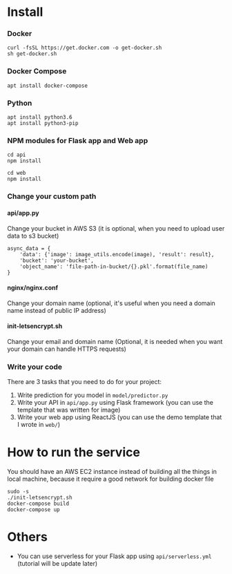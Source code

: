 # Install 
### Docker 
```
curl -fsSL https://get.docker.com -o get-docker.sh
sh get-docker.sh
```

### Docker Compose
`apt install docker-compose`

### Python
```
apt install python3.6
apt install python3-pip
```

### NPM modules for Flask app and Web app
```
cd api
npm install 
```
```
cd web
npm install 
```

### Change your custom path
#### api/app.py
Change your bucket in AWS S3 (it is optional, when you need to upload user data to s3 bucket)
```
async_data = {
    'data': {'image': image_utils.encode(image), 'result': result},
    'bucket': 'your-bucket',
    'object_name': 'file-path-in-bucket/{}.pkl'.format(file_name)
}
```

#### nginx/nginx.conf
Change your domain name (optional, it's useful when you need a domain name instead of public IP address)

#### init-letsencrypt.sh
Change your email and domain name (Optional, it is needed when you want your domain can handle HTTPS requests)

### Write your code
There are 3 tasks that you need to do for your project:

1. Write prediction for you model in `model/predictor.py`
2. Write your API in `api/app.py` using Flask framework (you can use the template that was written for image)
3. Write your web app using ReactJS (you can use the demo template that I wrote in `web/`)

# How to run the service
You should have an AWS EC2 instance instead of building all the things in local machine, because it require a good network 
for building docker file
```
sudo -s
./init-letsencrypt.sh
docker-compose build 
docker-compose up
```

# Others
- You can use serverless for your Flask app using `api/serverless.yml` (tutorial will be update later)